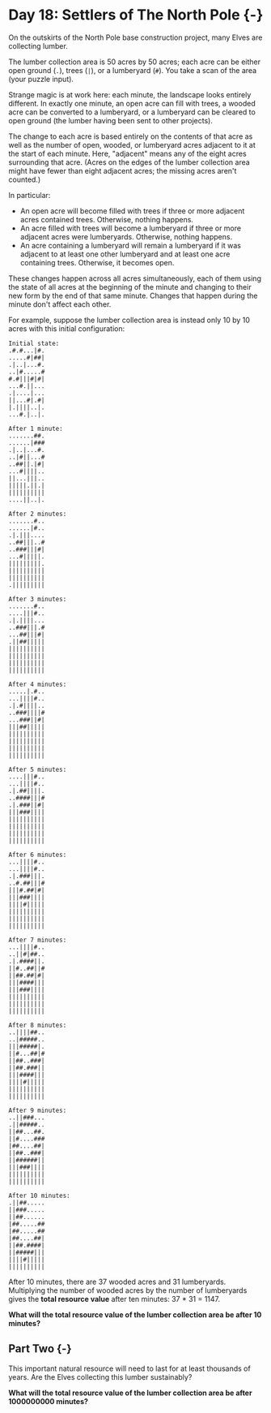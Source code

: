 # Day 18: Settlers of The North Pole {-}

On the outskirts of the North Pole base construction project, many Elves are
collecting lumber.

The lumber collection area is 50 acres by 50 acres; each acre can be either open
ground (`.`), trees (`|`), or a lumberyard (`#`). You take a scan of the area
(your puzzle input).

Strange magic is at work here: each minute, the landscape looks entirely
different. In exactly one minute, an open acre can fill with trees, a wooded
acre can be converted to a lumberyard, or a lumberyard can be cleared to open
ground (the lumber having been sent to other projects).

The change to each acre is based entirely on the contents of that acre as well
as the number of open, wooded, or lumberyard acres adjacent to it at the start
of each minute. Here, "adjacent" means any of the eight acres surrounding that
acre. (Acres on the edges of the lumber collection area might have fewer than
eight adjacent acres; the missing acres aren't counted.)

In particular:

- An open acre will become filled with trees if three or more adjacent acres
  contained trees. Otherwise, nothing happens.
- An acre filled with trees will become a lumberyard if three or more adjacent
  acres were lumberyards. Otherwise, nothing happens.
- An acre containing a lumberyard will remain a lumberyard if it was adjacent to
  at least one other lumberyard and at least one acre containing
  trees. Otherwise, it becomes open.

These changes happen across all acres simultaneously, each of them using the
state of all acres at the beginning of the minute and changing to their new form
by the end of that same minute. Changes that happen during the minute don't
affect each other.

For example, suppose the lumber collection area is instead only 10 by 10 acres
with this initial configuration:

    Initial state:
    .#.#...|#.
    .....#|##|
    .|..|...#.
    ..|#.....#
    #.#|||#|#|
    ...#.||...
    .|....|...
    ||...#|.#|
    |.||||..|.
    ...#.|..|.

    After 1 minute:
    .......##.
    ......|###
    .|..|...#.
    ..|#||...#
    ..##||.|#|
    ...#||||..
    ||...|||..
    |||||.||.|
    ||||||||||
    ....||..|.

    After 2 minutes:
    .......#..
    ......|#..
    .|.|||....
    ..##|||..#
    ..###|||#|
    ...#|||||.
    |||||||||.
    ||||||||||
    ||||||||||
    .|||||||||

    After 3 minutes:
    .......#..
    ....|||#..
    .|.||||...
    ..###|||.#
    ...##|||#|
    .||##|||||
    ||||||||||
    ||||||||||
    ||||||||||
    ||||||||||

    After 4 minutes:
    .....|.#..
    ...||||#..
    .|.#||||..
    ..###||||#
    ...###||#|
    |||##|||||
    ||||||||||
    ||||||||||
    ||||||||||
    ||||||||||

    After 5 minutes:
    ....|||#..
    ...||||#..
    .|.##||||.
    ..####|||#
    .|.###||#|
    |||###||||
    ||||||||||
    ||||||||||
    ||||||||||
    ||||||||||

    After 6 minutes:
    ...||||#..
    ...||||#..
    .|.###|||.
    ..#.##|||#
    |||#.##|#|
    |||###||||
    ||||#|||||
    ||||||||||
    ||||||||||
    ||||||||||

    After 7 minutes:
    ...||||#..
    ..||#|##..
    .|.####||.
    ||#..##||#
    ||##.##|#|
    |||####|||
    |||###||||
    ||||||||||
    ||||||||||
    ||||||||||

    After 8 minutes:
    ..||||##..
    ..|#####..
    |||#####|.
    ||#...##|#
    ||##..###|
    ||##.###||
    |||####|||
    ||||#|||||
    ||||||||||
    ||||||||||

    After 9 minutes:
    ..||###...
    .||#####..
    ||##...##.
    ||#....###
    |##....##|
    ||##..###|
    ||######||
    |||###||||
    ||||||||||
    ||||||||||

    After 10 minutes:
    .||##.....
    ||###.....
    ||##......
    |##.....##
    |##.....##
    |##....##|
    ||##.####|
    ||#####|||
    ||||#|||||
    ||||||||||

After 10 minutes, there are 37 wooded acres and 31 lumberyards. Multiplying the
number of wooded acres by the number of lumberyards gives the **total resource
value** after ten minutes: 37 * 31 = 1147.

**What will the total resource value of the lumber collection area be after 10
  minutes?**

## Part Two {-}

This important natural resource will need to last for at least thousands of
years. Are the Elves collecting this lumber sustainably?

**What will the total resource value of the lumber collection area be after
1000000000 minutes?**

